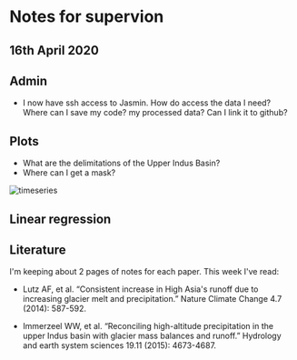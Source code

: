 # Notes for supervion

## 16th April 2020

## Admin

* I now have ssh access to Jasmin. How do access the data I need? Where can I save my code? my processed data? Can I link it to github?

## Plots

* What are the delimitations of the Upper Indus Basin?
* Where can I get a mask?

![timeseries](https://drive.google.com/uc?id=1wRR3kXSainSLjdtwgnYXEK20ZZs8eXIE)

## Linear regression

## Literature

I'm keeping about 2 pages of notes for each paper. This week I've read:

* Lutz AF, et al. “Consistent increase in High Asia's runoff due to increasing glacier melt and precipitation.” Nature Climate Change 4.7 (2014): 587-592.

* Immerzeel WW, et al. “Reconciling high-altitude precipitation in the upper Indus basin with glacier mass balances and runoff.” Hydrology and earth system sciences 19.11 (2015): 4673-4687.